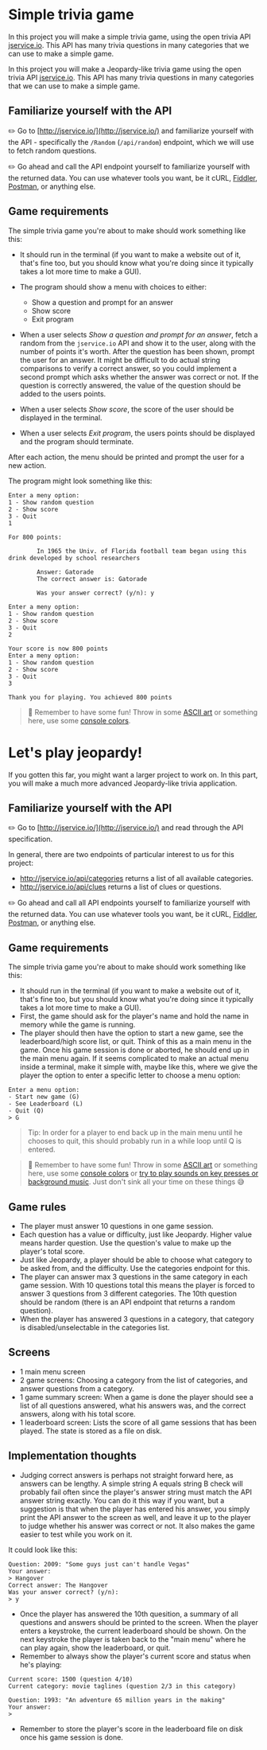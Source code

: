 # Simple trivia game

In this project you will make a simple trivia game, using the open trivia API [jservice.io](http://jservice.io/). This API has many trivia questions in many categories that we can use to make a simple game.

In this project you will make a Jeopardy-like trivia game using the open trivia API [jservice.io](http://jservice.io/). This API has many trivia questions in many categories that we can use to make a simple game.

## Familiarize yourself with the API

:pencil2: Go to [http://jservice.io/](http://jservice.io/) and familiarize yourself with the API - specifically the `/Random` (`/api/random`) endpoint, which we will use to fetch random questions. 

:pencil2: Go ahead and call the API endpoint yourself to familiarize yourself with the returned data. You can use whatever tools you want, be it cURL, [Fiddler](https://www.telerik.com/fiddler), [Postman](https://www.postman.com/), or anything else.

## Game requirements

The simple trivia game you're about to make should work something like this:

- It should run in the terminal (if you want to make a website out of it, that's fine too, but you should know what you're doing since it typically takes a lot more time to make a GUI).
- The program should show a menu with choices to either:
    - Show a question and prompt for an answer
    - Show score
    - Exit program

- When a user selects *Show a question and prompt for an answer*, fetch a random from the `jservice.io` API and show it to the user, along with the number of points it's worth. After the question has been shown, prompt the user for an answer. It might be difficult to do actual string comparisons to verify a correct answer, so you could implement a second prompt which asks whether the answer was correct or not. If the question is correctly answered, the value of the question should be added to the users points.

- When a user selects *Show score*, the score of the user should be displayed in the terminal.

- When a user selects *Exit program*, the users points should be displayed and the program should terminate.

After each action, the menu should be printed and prompt the user for a new action. 

The program might look something like this:
```
Enter a meny option:
1 - Show random question
2 - Show score
3 - Quit
1

For 800 points:

        In 1965 the Univ. of Florida football team began using this drink developed by school researchers

        Answer: Gatorade
        The correct answer is: Gatorade

        Was your answer correct? (y/n): y

Enter a meny option:
1 - Show random question
2 - Show score
3 - Quit
2

Your score is now 800 points
Enter a meny option:
1 - Show random question
2 - Show score
3 - Quit
3

Thank you for playing. You achieved 800 points
```

> :tada: Remember to have some fun! Throw in some [ASCII art](http://patorjk.com/software/taag/#p=display&f=Graffiti&t=Type%20Something%20) or something here, use some [console colors](https://dennisbeatty.com/2019/03/12/cool-clis-in-elixir-part-2-with-io-ansi.html).

# Let's play jeopardy!

If you gotten this far, you might want a larger project to work on. In this part, you will make a much more advanced Jeopardy-like trivia application.

## Familiarize yourself with the API

:pencil2: Go to [http://jservice.io/](http://jservice.io/) and read through the API specification.

In general, there are two endpoints of particular interest to us for this project:

- http://jservice.io/api/categories returns a list of all available categories.
- http://jservice.io/api/clues returns a list of clues or questions.

:pencil2: Go ahead and call all API endpoints yourself to familiarize yourself with the returned data. You can use whatever tools you want, be it cURL, [Fiddler](https://www.telerik.com/fiddler), [Postman](https://www.postman.com/), or anything else.

## Game requirements

The simple trivia game you're about to make should work something like this:

- It should run in the terminal (if you want to make a website out of it, that's fine too, but you should know what you're doing since it typically takes a lot more time to make a GUI).
- First, the game should ask for the player's name and hold the name in memory while the game is running.
- The player should then have the option to start a new game, see the leaderboard/high score list, or quit. Think of this as a main menu in the game. Once his game session is done or aborted, he should end up in the main menu again. If it seems complicated to make an actual menu inside a terminal, make it simple with, maybe like this, where we give the player the option to enter a specific letter to choose a menu option:

```
Enter a menu option:
- Start new game (G)
- See Leaderboard (L)
- Quit (Q)
> G
```

> Tip: In order for a player to end back up in the main menu until he chooses to quit, this should probably run in a while loop until Q is entered.

> :tada: Remember to have some fun! Throw in some [ASCII art](http://patorjk.com/software/taag/#p=display&f=Graffiti&t=Type%20Something%20) or something here, use some [console colors](https://www.c-sharpcorner.com/article/change-console-foreground-and-background-color-in-c-sharp/Images/ConsoleColors.jpg) or [try to play sounds on key presses or background music](https://askubuntu.com/questions/920539/how-to-play-a-sound-from-terminal). Just don't sink all your time on these things :sweat_smile:

## Game rules

- The player must answer 10 questions in one game session.
- Each question has a value or difficulty, just like Jeopardy. Higher value means harder question. Use the question's value to make up the player's total score.
- Just like Jeopardy, a player should be able to choose what category to be asked from, and the difficulty. Use the categories endpoint for this.
- The player can answer max 3 questions in the same category in each game session. With 10 questions total this means the player is forced to answer 3 questions from 3 different categories. The 10th question should be random (there is an API endpoint that returns a random question).
- When the player has answered 3 questions in a category, that category is disabled/unselectable in the categories list.

## Screens

- 1 main menu screen
- 2 game screens: Choosing a category from the list of categories, and answer questions from a category.
- 1 game summary screen: When a game is done the player should see a list of all questions answered, what his answers was, and the correct answers, along with his total score.
- 1 leaderboard screen: Lists the score of all game sessions that has been played. The state is stored as a file on disk.

## Implementation thoughts

- Judging correct answers is perhaps not straight forward here, as answers can be lengthy. A simple string A equals string B check will probably fail often since the player's answer string must match the API answer string exactly. You can do it this way if you want, but a suggestion is that when the player has entered his answer, you simply print the API answer to the screen as well, and leave it up to the player to judge whether his answer was correct or not. It also makes the game easier to test while you work on it.

It could look like this:

```
Question: 2009: "Some guys just can't handle Vegas"
Your answer:
> Hangover
Correct answer: The Hangover
Was your answer correct? (y/n):
> y
```

- Once the player has answered the 10th quesition, a summary of all questions and answers should be printed to the screen. When the player enters a keystroke, the current leaderboard should be shown. On the next keystroke the player is taken back to the "main menu" where he can play again, show the leaderboard, or quit.
- Remember to always show the player's current score and status when he's playing:

```
Current score: 1500 (question 4/10)
Current category: movie taglines (question 2/3 in this category)

Question: 1993: "An adventure 65 million years in the making"
Your answer:
>
```

- Remember to store the player's score in the leaderboard file on disk once his game session is done.